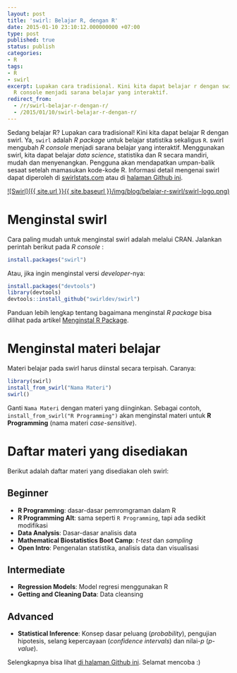 ```yaml
---
layout: post
title: 'swirl: Belajar R, dengan R'
date: 2015-01-10 23:10:12.000000000 +07:00
type: post
published: true
status: publish
categories:
- R
tags:
- R
- swirl
excerpt: Lupakan cara tradisional. Kini kita dapat belajar r dengan swirl. swirl mengubah
  R console menjadi sarana belajar yang interaktif.
redirect_from:
  - /r/swirl-belajar-r-dengan-r/
  - /2015/01/10/swirl-belajar-r-dengan-r/
---
```


Sedang belajar R? Lupakan cara tradisional! Kini kita dapat belajar R
dengan swirl. Ya, `swirl` adalah *R package* untuk belajar statistika
sekaligus `R`. swirl mengubah *R console* menjadi sarana belajar yang
interaktif. Menggunakan swirl, kita dapat belajar *data science*,
statistika dan R secara mandiri, mudah dan menyenangkan. Pengguna akan
mendapatkan umpan-balik sesaat setelah mamasukan kode-kode R. Informasi
detail mengenai swirl dapat diperoleh di
[swirlstats.com](http://swirlstats.com/) atau di [halaman Github
ini](https://github.com/swirldev/swirl).

[![Swirl]({{ site.url }}{{ site.baseurl }}/img/blog/belajar-r-swirl/swirl-logo.png)](http://swirlstats.com/)

# Menginstal swirl

Cara paling mudah untuk menginstal swirl adalah melalui CRAN. Jalankan
perintah berikut pada *R console* :

```r
install.packages("swirl")
```

Atau, jika ingin menginstal versi *developer*-nya:

```r
install.packages("devtools")
library(devtools)
devtools::install_github("swirldev/swirl")
```

Panduan lebih lengkap tentang bagaimana menginstal *R package* bisa
dilihat pada artikel [Menginstal R
Package](http://nurandi.net/r/menginstal-r-package/).

# Menginstal materi belajar

Materi belajar pada swirl harus diinstal secara terpisah. Caranya:

```r
library(swirl)
install_from_swirl("Nama Materi")
swirl()
```

Ganti `Nama Materi` dengan materi yang diinginkan. Sebagai contoh,
`install_from_swirl("R Programming")` akan menginstal materi untuk **R
Programming** (nama materi *case-sensitive*).

# Daftar materi yang disediakan

Berikut adalah daftar materi yang disediakan oleh swirl:

## Beginner

-   **R Programming**: dasar-dasar pemromgraman dalam R
-   **R Programming Alt**: sama seperti `R Programming`, tapi ada
    sedikit modifikasi
-   **Data Analysis**: Dasar-dasar analisis data
-   **Mathematical Biostatistics Boot Camp**: *t-test* dan *sampling*
-   **Open Intro**: Pengenalan statistika, analisis data dan visualisasi

## Intermediate

-   **Regression Models**: Model regresi menggunakan R
-   **Getting and Cleaning Data**: Data cleansing

## Advanced

-   **Statistical Inference**: Konsep dasar peluang (*probability*),
    pengujian hipotesis, selang kepercayaan (*confidence intervals*) dan
    nilai-*p* (*p-value*).

Selengkapnya bisa lihat [di halaman Github
ini](https://github.com/swirldev/swirl_courses/). Selamat mencoba :)
